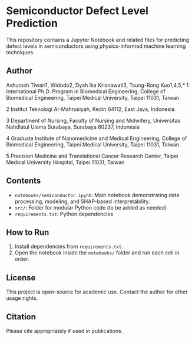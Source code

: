 # Semiconductor Defect Level Prediction

This repository contains a Jupyter Notebook and related files for predicting defect levels in semiconductors using physics-informed machine learning techniques.

## Author
Ashutosh Tiwari1, Widodo2, Dyah Ika Krisnawati3, Tsung-Rong Kuo1,4,5,* 
1 International Ph.D. Program in Biomedical Engineering, College of Biomedical Engineering, Taipei Medical University, Taipei 11031, Taiwan

2 Institut Teknologi AI-Mahrusiyah, Kediri 64112, East Java, Indonesia

3 Department of Nursing, Faculty of Nursing and Midwifery, Universitas Nahdlatul Ulama Surabaya, Surabaya 60237, Indonesia

4 Graduate Institute of Nanomedicine and Medical Engineering, College of Biomedical Engineering, Taipei Medical University, Taipei 11031, Taiwan.

5 Precision Medicine and Translational Cancer Research Center, Taipei Medical University Hospital, Taipei 11031, Taiwan


## Contents
- `notebooks/semiconductor.ipynb`: Main notebook demonstrating data processing, modeling, and SHAP-based interpretability.
- `src/`: Folder for modular Python code (to be added as needed)
- `requirements.txt`: Python dependencies

## How to Run
1. Install dependencies from `requirements.txt`.
2. Open the notebook inside the `notebooks/` folder and run each cell in order.

## License
This project is open-source for academic use. Contact the author for other usage rights.

## Citation
Please cite appropriately if used in publications.
